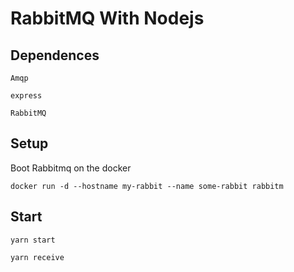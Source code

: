 # RabbitMQ With Nodejs

## Dependences

````node
Amqp
````
````node
express
````
````node
RabbitMQ
````

## Setup

Boot Rabbitmq on the docker
````docker
docker run -d --hostname my-rabbit --name some-rabbit rabbitm
````

## Start
````docker
yarn start
````

````docker
yarn receive
````